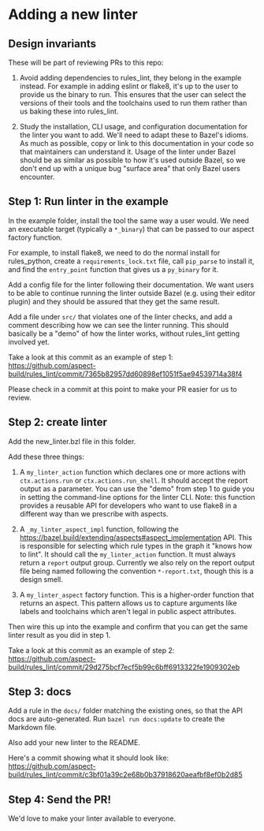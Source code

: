 # Adding a new linter

## Design invariants

These will be part of reviewing PRs to this repo:

1. Avoid adding dependencies to rules_lint, they belong in the example instead. For example in adding
   eslint or flake8, it's up to the user to provide us the binary to run.
   This ensures that the user can select the versions of their tools and the toolchains used to run them
   rather than us baking these into rules_lint.

2. Study the installation, CLI usage, and configuration documentation for the linter you want to add.
   We'll need to adapt these to Bazel's idioms. As much as possible, copy or link to this documentation
   in your code so that maintainers can understand it.
   Usage of the linter under Bazel should be as similar as possible to how it's used outside Bazel,
   so we don't end up with a unique bug "surface area" that only Bazel users encounter.

## Step 1: Run linter in the example

In the example folder, install the tool the same way a user would. We need an executable target
(typically a `*_binary`) that can be passed to our aspect factory function.

For example, to install flake8, we need to do the normal install for rules_python,
create a `requirements_lock.txt` file, call `pip_parse` to install it, and find the `entry_point`
function that gives us a `py_binary` for it.

Add a config file for the linter following their documentation. We want users to be able to continue
running the linter outside Bazel (e.g. using their editor plugin) and they should be assured that
they get the same result.

Add a file under `src/` that violates one of the linter checks, and add a comment describing how we
can see the linter running. This should basically be a "demo" of how the linter works, without
rules_lint getting involved yet.

Take a look at this commit as an example of step 1:
https://github.com/aspect-build/rules_lint/commit/7365b82957dd60898ef1051f5ae94539714a38f4

Please check in a commit at this point to make your PR easier for us to review.

## Step 2: create linter

Add the new_linter.bzl file in this folder.

Add these three things:

1. A `my_linter_action` function which declares one or more actions with `ctx.actions.run` or `ctx.actions.run_shell`.
   It should accept the report output as a parameter.
   You can use the "demo" from step 1 to guide you in setting the command-line options for the linter CLI.
   Note: this function provides a reusable API for developers who want to use flake8 in a different way than we prescribe with aspects.

2. A `_my_linter_aspect_impl` function, following the https://bazel.build/extending/aspects#aspect_implementation API.
   This is responsible for selecting which rule types in the graph it "knows how to lint".
   It should call the `my_linter_action` function.
   It must always return a `report` output group.
   Currently we also rely on the report output file being named following the convention `*-report.txt`, though this is
   a design smell.

3. A `my_linter_aspect` factory function. This is a higher-order function that returns an aspect.
   This pattern allows us to capture arguments like labels and toolchains which aren't legal
   in public aspect attributes.

Then wire this up into the example and confirm that you can get the same linter result as you did in
step 1.

Take a look at this commit as an example of step 2:
https://github.com/aspect-build/rules_lint/commit/29d275bcf7ecf5b99c6bff6913322fe1909302eb

## Step 3: docs

Add a rule in the `docs/` folder matching the existing ones, so that the API docs are auto-generated.
Run `bazel run docs:update` to create the Markdown file.

Also add your new linter to the README.

Here's a commit showing what it should look like:
https://github.com/aspect-build/rules_lint/commit/c3bf01a39c2e68b0b37918620aeafbf8ef0b2d85

## Step 4: Send the PR!

We'd love to make your linter available to everyone.
